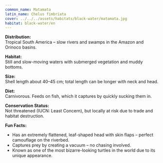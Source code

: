 ```yaml
---
common_name: Matamata
latin_name: Chelus fimbriata
cover: ../../../assets/habitats/black-water/matamata.jpg
habitat: black-water/en
---
```

**Distribution:**  
Tropical South America – slow rivers and swamps in the Amazon and Orinoco basins.

**Habitat:**  
Still and slow-moving waters with submerged vegetation and muddy bottoms.

**Size:**  
Shell length about 40–45 cm; total length can be longer with neck and head.

**Diet:**  
Carnivorous. Feeds on fish, which it captures by quickly sucking them in.

**Conservation Status:**  
Not threatened (IUCN: Least Concern), but locally at risk due to trade and habitat destruction.

**Fun Facts:**  
- Has an extremely flattened, leaf-shaped head with skin flaps – perfect camouflage on the riverbed.  
- Captures prey by creating a vacuum – no chasing involved.  
- Known as one of the most bizarre-looking turtles in the world due to its unique appearance.
